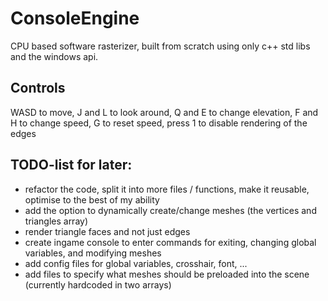 # ConsoleEngine
 CPU based software rasterizer, built from scratch using only c++ std libs and the windows api.

## Controls
WASD to move, J and L to look around, Q and E to change elevation, F and H to change speed, G to reset speed, press 1 to disable rendering of the edges

## TODO-list for later:
- refactor the code, split it into more files / functions, make it reusable, optimise to the best of my ability
- add the option to dynamically create/change meshes (the vertices and triangles array)
- render triangle faces and not just edges
- create ingame console to enter commands for exiting, changing global variables, and modifying meshes
- add config files for global variables, crosshair, font, ...
- add files to specify what meshes should be preloaded into the scene (currently hardcoded in two arrays)

